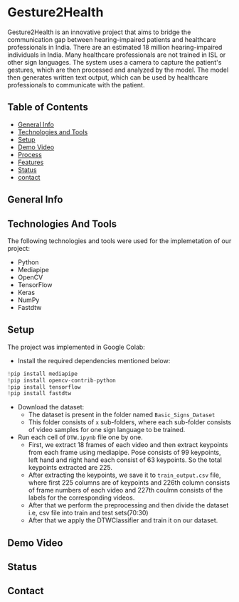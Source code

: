 # **Gesture2Health**

Gesture2Health is an innovative project that aims to bridge the communication gap between hearing-impaired patients and healthcare professionals in India.  There are an estimated 18 million hearing-impaired individuals in India. Many healthcare professionals are not trained in ISL or other sign languages. The system uses a camera to capture the patient's gestures, which are then processed and analyzed by the model. The model then generates written text output, which can be used by healthcare professionals to communicate with the patient.
    
## Table of Contents
* [General Info](#general-info)
* [Technologies and Tools](#technologies-and-tools)
* [Setup](#setup)
* [Demo Video](#demo-video)
* [Process](#process)
* [Features](#features)
* [Status](#status)
* [contact](#contact)

## General Info

## Technologies And Tools
The following technologies and tools were used for the implemetation of our project:
- Python
- Mediapipe
- OpenCV
- TensorFlow
- Keras
- NumPy
- Fastdtw

## Setup
The project was implemented in Google Colab:
- Install the required dependencies mentioned below:
```python
!pip install mediapipe
!pip install opencv-contrib-python
!pip install tensorflow
!pip install fastdtw 
```
- Download the dataset:
    - The dataset is present in the folder named `Basic_Signs_Dataset`
    - This folder consists of `x` sub-folders, where each sub-folder consists of video samples for one sign language to be trained.
 - Run each cell of `DTW.ipynb` file one by one.
    - First, we extract 18 frames of each video and then extract keypoints from each frame using mediapipe. Pose consists of 99 keypoints, left hand and right hand each consist of 63 keypoints. So the total keypoints extracted are 225.
    - After extracting the keypoints, we save it to `train_output.csv` file, where first 225 columns are of keypoints and 226th column consists of frame numbers of each video and 227th coulmn consists of the labels for the corresponding videos.
    - After that we perform the preprocessing and then divide the dataset i.e, csv file into train and test sets(70:30)
    - After that we apply the DTWClassifier and train it on our dataset.
## Demo Video

## Status

## Contact
